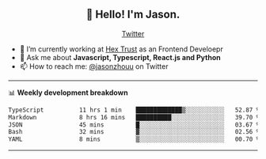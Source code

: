 <h2 align="center">👋 Hello! I'm Jason.</h2>
<p align="center">
  <a href="https://twitter.com/jasonzhouu">Twitter</a>
</p>


- 🔭 I’m currently working at [Hex Trust](https://hextrust.com/) as an Frontend Develoepr
- 💬 Ask me about **Javascript, Typescript, React.js and Python**
- 📫 How to reach me: [@jasonzhouu](https://twitter.com/jasonzhouu) on Twitter

-------

📊 **Weekly development breakdown**
<!--START_SECTION:waka-->

```txt
TypeScript          11 hrs 1 min    █████████████▒░░░░░░░░░░░   52.87 %
Markdown            8 hrs 16 mins   ██████████░░░░░░░░░░░░░░░   39.70 %
JSON                45 mins         █░░░░░░░░░░░░░░░░░░░░░░░░   03.67 %
Bash                32 mins         ▓░░░░░░░░░░░░░░░░░░░░░░░░   02.56 %
YAML                8 mins          ▒░░░░░░░░░░░░░░░░░░░░░░░░   00.70 %
```

<!--END_SECTION:waka-->

-------
